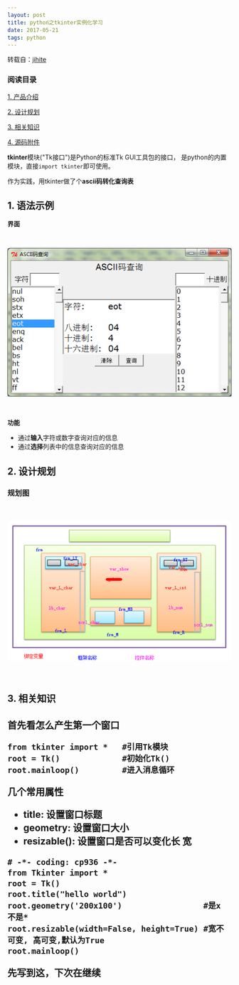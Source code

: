 ```yaml
---
layout: post
title: python֮之tkinter实例化学习
date: 2017-05-21
tags: python
---
```



转载自：[jihite](http://www.cnblogs.com/kaituorensheng/p/3287652.html#_label3)

### 阅读目录

[1. 产品介绍](#1)

[2. 设计规划](#2)

[3. 相关知识](#3)

[4. 源码附件](#4)

**tkinter**模块("Tk接口")是Python的标准Tk GUI工具包的接口， 是python的内置模块，直接`import tkinter`即可使用。

作为实践，用tkinter做了个**ascii码转化查询表**

<h2 id="1">1. 语法示例</h2>

**界面**

<br/>
   
![](/images/posts/tkinter/image1.png)

<br/>

**功能**

<ul>
<li>通过<strong>输入</strong>字符或数字查询对应的信息</li>
<li>通过<strong>选择</strong>列表中的信息查询对应的信息</li>
</ul>


<h2 id="2">2. 设计规划<h3>

**规划图**

<br/>
   
![](/images/posts/tkinter/image2.png)

<br/>

<h2 id="3">3. 相关知识<h2>

首先看怎么产生第一个窗口

    from tkinter import *   #引用Tk模块
    root = Tk()             #初始化Tk()
    root.mainloop()         #进入消息循环

几个常用属性

<ul>
<li>title: 设置窗口标题</li>
<li>geometry: 设置窗口大小</li>
<li>resizable(): 设置窗口是否可以变化长 宽</li>
</ul>

    # -*- coding: cp936 -*-
    from Tkinter import *
    root = Tk()
    root.title("hello world")
    root.geometry('200x100')                 #是x 不是*
    root.resizable(width=False, height=True) #宽不可变, 高可变,默认为True
    root.mainloop()
    
先写到这，下次在继续